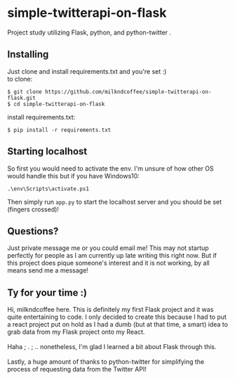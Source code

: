 # simple-twitterapi-on-flask
Project study utilizing Flask, python, and python-twitter .

## Installing
Just clone and install requirements.txt and you're set :)
<br>
to clone:
```
$ git clone https://github.com/milkndcoffee/simple-twitterapi-on-flask.git
$ cd simple-twitterapi-on-flask
```

install requirements.txt:
```
$ pip install -r requirements.txt
```
## Starting localhost
So first you would need to activate the env. I'm unsure of how other OS would handle this but if you have Windows10:
```
.\env\Scripts\activate.ps1
```
Then simply run `app.py` to start the localhost server and you should be set (fingers crossed)!


## Questions?
Just private message me or you could email me! This may not startup perfectly for people as I am currently up late writing this right now. 
But if this project does pique someone's interest and it is not working, by all means send me a message!

## Ty for your time :)
Hi, milkndcoffee here. This is definitely my first Flask project and it was quite entertaining to code. 
I only decided to create this because I had to put a react project put on hold as I had a dumb (but at that time, a smart) idea to grab data from my Flask project onto my React.
<br><br>
Haha ; . ; .. nonetheless, I'm glad I learned a bit about Flask through this. 
<br><br>
Lastly, a huge amount of thanks to python-twitter for simplifying the process of requesting data from the Twitter API!
